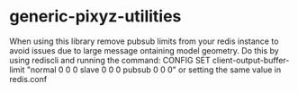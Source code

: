 # generic-pixyz-utilities

When using this library remove pubsub limits from your redis instance to avoid issues due to large message ontaining model geometry.
Do this by using rediscli and running the command:
  CONFIG SET client-output-buffer-limit "normal 0 0 0 slave 0 0 0 pubsub 0 0 0"
  or setting the same value in redis.conf
